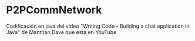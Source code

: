 # P2PCommNetwork
Codificación en java del video "Writing Code - Building a chat application in Java" de Manthan Dave que está en YouTube
